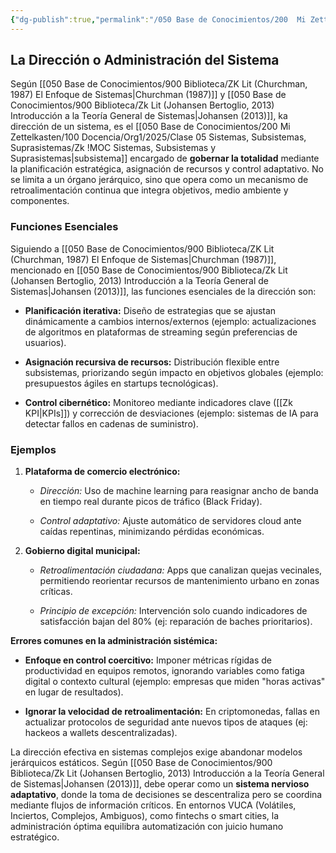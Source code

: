 ```yaml
---
{"dg-publish":true,"permalink":"/050 Base de Conocimientos/200  Mi Zettelkasten/100 Docencia/Org1/2025/Clase 10 Definición de un Sistema/Zk Definición de un Sistema (Churchman, La Dirección o Administración del Sistema)/","tags":["digitalGarden","churchman"]}
---
```


## La Dirección o Administración del Sistema

Según [[050 Base de Conocimientos/900 Biblioteca/ZK Lit (Churchman, 1987) El Enfoque de Sistemas\|Churchman (1987)]] y [[050 Base de Conocimientos/900 Biblioteca/Zk Lit (Johansen Bertoglio, 2013) Introducción a la Teoría General de Sistemas\|Johansen (2013)]], ka dirección de un sistema, es el [[050 Base de Conocimientos/200  Mi Zettelkasten/100 Docencia/Org1/2025/Clase 05 Sistemas, Subsistemas, Suprasistemas/Zk !MOC Sistemas, Subsistemas y Suprasistemas\|subsistema]] encargado de **gobernar la totalidad** mediante la planificación estratégica, asignación de recursos y control adaptativo. No se limita a un órgano jerárquico, sino que opera como un mecanismo de retroalimentación continua que integra objetivos, medio ambiente y componentes.

### Funciones Esenciales
Siguiendo a [[050 Base de Conocimientos/900 Biblioteca/ZK Lit (Churchman, 1987) El Enfoque de Sistemas\|Churchman (1987)]], mencionado en [[050 Base de Conocimientos/900 Biblioteca/Zk Lit (Johansen Bertoglio, 2013) Introducción a la Teoría General de Sistemas\|Johansen (2013)]], las funciones esenciales de la dirección son:

- **Planificación iterativa:** Diseño de estrategias que se ajustan dinámicamente a cambios internos/externos (ejemplo: actualizaciones de algoritmos en plataformas de streaming según preferencias de usuarios).

- **Asignación recursiva de recursos:** Distribución flexible entre subsistemas, priorizando según impacto en objetivos globales (ejemplo: presupuestos ágiles en startups tecnológicas).

- **Control cibernético:** Monitoreo mediante indicadores clave ([[Zk KPI\|KPIs]]) y corrección de desviaciones (ejemplo: sistemas de IA para detectar fallos en cadenas de suministro).

### Ejemplos

1. **Plataforma de comercio electrónico:**
    
    - _Dirección:_ Uso de machine learning para reasignar ancho de banda en tiempo real durante picos de tráfico (Black Friday).

    - _Control adaptativo:_ Ajuste automático de servidores cloud ante caídas repentinas, minimizando pérdidas económicas.

2. **Gobierno digital municipal:**
    
    - _Retroalimentación ciudadana:_ Apps que canalizan quejas vecinales, permitiendo reorientar recursos de mantenimiento urbano en zonas críticas.

    - _Principio de excepción:_ Intervención solo cuando indicadores de satisfacción bajan del 80% (ej: reparación de baches prioritarios).

**Errores comunes en la administración sistémica:**

- **Enfoque en control coercitivo:** Imponer métricas rígidas de productividad en equipos remotos, ignorando variables como fatiga digital o contexto cultural (ejemplo: empresas que miden "horas activas" en lugar de resultados).

- **Ignorar la velocidad de retroalimentación:** En criptomonedas, fallas en actualizar protocolos de seguridad ante nuevos tipos de ataques (ej: hackeos a wallets descentralizadas).

La dirección efectiva en sistemas complejos exige abandonar modelos jerárquicos estáticos. Según [[050 Base de Conocimientos/900 Biblioteca/Zk Lit (Johansen Bertoglio, 2013) Introducción a la Teoría General de Sistemas\|Johansen (2013)]], debe operar como un **sistema nervioso adaptativo**, donde la toma de decisiones se descentraliza pero se coordina mediante flujos de información críticos. En entornos VUCA (Volátiles, Inciertos, Complejos, Ambiguos), como fintechs o smart cities, la administración óptima equilibra automatización con juicio humano estratégico.
